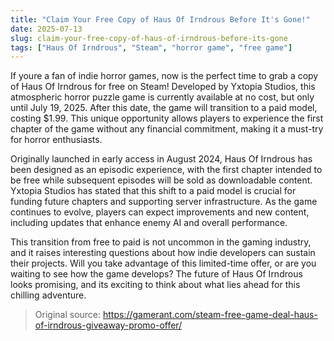 ```yaml
---
title: "Claim Your Free Copy of Haus Of Irndrous Before It's Gone!"
date: 2025-07-13
slug: claim-your-free-copy-of-haus-of-irndrous-before-its-gone
tags: ["Haus Of Irndrous", "Steam", "horror game", "free game"]
---
```


If youre a fan of indie horror games, now is the perfect time to grab a copy of Haus Of Irndrous for free on Steam! Developed by Yxtopia Studios, this atmospheric horror puzzle game is currently available at no cost, but only until July 19, 2025. After this date, the game will transition to a paid model, costing $1.99. This unique opportunity allows players to experience the first chapter of the game without any financial commitment, making it a must-try for horror enthusiasts.

Originally launched in early access in August 2024, Haus Of Irndrous has been designed as an episodic experience, with the first chapter intended to be free while subsequent episodes will be sold as downloadable content. Yxtopia Studios has stated that this shift to a paid model is crucial for funding future chapters and supporting server infrastructure. As the game continues to evolve, players can expect improvements and new content, including updates that enhance enemy AI and overall performance.

This transition from free to paid is not uncommon in the gaming industry, and it raises interesting questions about how indie developers can sustain their projects. Will you take advantage of this limited-time offer, or are you waiting to see how the game develops? The future of Haus Of Irndrous looks promising, and its exciting to think about what lies ahead for this chilling adventure.
> Original source: https://gamerant.com/steam-free-game-deal-haus-of-irndrous-giveaway-promo-offer/